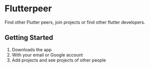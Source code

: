 # Flutterpeer

Find other Flutter peers, join projects or find other flutter developers.

## Getting Started

1. Downloads the app
2. With your email or Google account
3. Add projects and see projects of other people
